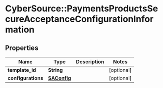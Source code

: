 # CyberSource::PaymentsProductsSecureAcceptanceConfigurationInformation

## Properties
Name | Type | Description | Notes
------------ | ------------- | ------------- | -------------
**template_id** | **String** |  | [optional] 
**configurations** | [**SAConfig**](SAConfig.md) |  | [optional] 


